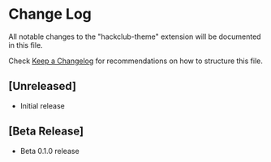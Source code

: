 # Change Log

All notable changes to the "hackclub-theme" extension will be documented in this file.

Check [Keep a Changelog](http://keepachangelog.com/) for recommendations on how to structure this file.

## [Unreleased]

- Initial release

## [Beta Release]

- Beta 0.1.0 release